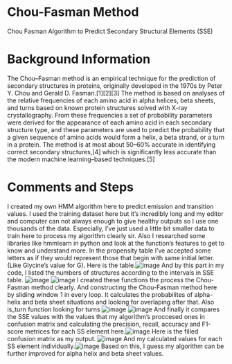 # Chou-Fasman Method
Chou Fasman Algorithm to Predict Secondary Structural Elements (SSE)
# Background Information
The Chou–Fasman method is an empirical technique for the prediction of secondary structures in proteins, originally developed in the 1970s by Peter Y. Chou and Gerald D. Fasman.[1][2][3] The method is based on analyses of the relative frequencies of each amino acid in alpha helices, beta sheets, and turns based on known protein structures solved with X-ray crystallography. From these frequencies a set of probability parameters were derived for the appearance of each amino acid in each secondary structure type, and these parameters are used to predict the probability that a given sequence of amino acids would form a helix, a beta strand, or a turn in a protein. The method is at most about 50–60% accurate in identifying correct secondary structures,[4] which is significantly less accurate than the modern machine learning–based techniques.[5]
# Comments and Steps
 I created my own HMM algorithm here to predict emission and transition values. I used the training dataset here but it’s incredibly long and my editor and computer can not always enough to give healthy outputs so I use  one thousands of the data. Especially, I’ve just used a little bit smaller data to train here to process my algorithm clearly sir. Also I researched some libraries like hmmlearn in python and look at the function’s features to get to know and understand more. In the propensity table  I’ve accepted some letters as if they would represent those that begin with same initial letter. (Like Glycine’s value for G). Here is the table.![image](https://github.com/user-attachments/assets/cc6428cc-ba18-4fa4-a891-7be237112c3a)
 And by this part in my code, I listed the numbers of structures according to the intervals in SSE table. ![image](https://github.com/user-attachments/assets/06ff26eb-b804-427a-bee0-c3df5cb85935)
 ![image](https://github.com/user-attachments/assets/110d9e65-4050-4ae7-9ee9-fa348f84f6c1)
 I created these functions the process the Chou-Fasman method clearly. 
And constructing the Chou-Fasman method here by sliding window 1 in every loop. It calculates the probabilites of alpha-helix and beta sheet situations and looking for overlaping after that. Also is_turn function looking for turns
![image](https://github.com/user-attachments/assets/c096bcac-c8a8-486f-9159-61469150342e) ![image](https://github.com/user-attachments/assets/ad8cfd5d-3ed9-47fa-b4cd-5198f7940c64)
And finally it compares the SSE values with the values that my algorithm’s proccesed ones in confusion matrix and calculating the precision, recall, accuracy and F1-score metrices for each SS element here.![image](https://github.com/user-attachments/assets/981edaf8-4158-4282-ba50-06e47b3883c8)
Here is the filled confusion matrix as my output.	 ![image](https://github.com/user-attachments/assets/304c88c2-01d2-46ef-9ce2-e74cab26143d)
And my calculated values for each SS element individually.![image](https://github.com/user-attachments/assets/d7ca9285-0f92-4dd2-86ce-0cdb645d866c)
Based on this, I guess my algorithm can be further improved for alpha helix and beta sheet values.






